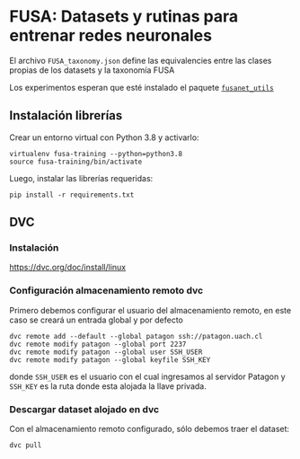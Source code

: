 # FUSA: Datasets y rutinas para entrenar redes neuronales

El archivo `FUSA_taxonomy.json` define las equivalencies entre las clases propias de los datasets y la taxonomía FUSA

Los experimentos esperan que esté instalado el paquete [`fusanet_utils`](https://github.com/fusa-project/fusa-net-utils)

## Instalación librerías

Crear un entorno virtual con Python 3.8 y activarlo:
```
virtualenv fusa-training --python=python3.8
source fusa-training/bin/activate
```

Luego, instalar las librerías requeridas:
```
pip install -r requirements.txt
```

## DVC

### Instalación

https://dvc.org/doc/install/linux

### Configuración almacenamiento remoto dvc

Primero debemos configurar el usuario del almacenamiento remoto, en este caso se creará un entrada global y por defecto 
```
dvc remote add --default --global patagon ssh://patagon.uach.cl
dvc remote modify patagon --global port 2237
dvc remote modify patagon --global user SSH_USER
dvc remote modify patagon --global keyfile SSH_KEY
```
donde `SSH_USER` es el usuario con el cual ingresamos al servidor Patagon
y `SSH_KEY` es la ruta donde esta alojada la llave privada.

### Descargar dataset alojado en dvc

Con el almacenamiento remoto configurado, sólo debemos traer el dataset:
```
dvc pull
```
